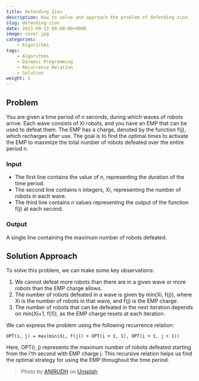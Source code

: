 ```yaml
---
title: Defending Zion
description: How to solve and approach the problem of defending zion.
slug: defending-zion
date: 2023-09-22 00:00:00+0000
image: cover.jpg
categories:
    - Algorithms
tags:
    - Algorithms
    - Dynamic Programming
    - Recurrence Relation
    - Solution
weight: 1
---
```


## Problem

You are given a time period of n seconds, during which waves of robots arrive. Each wave consists of Xi robots, and you have an EMP that can be used to defeat them. The EMP has a charge, denoted by the function f(j), which recharges after use. The goal is to find the optimal times to activate the EMP to maximize the total number of robots defeated over the entire period n.

### Input

- The first line contains the value of n, representing the duration of the time period.
- The second line contains n integers, Xi, representing the number of robots in each wave.
- The third line contains n values representing the output of the function f(j) at each second.

### Output

A single line containing the maximum number of robots defeated.

## Solution Approach

To solve this problem, we can make some key observations:

1. We cannot defeat more robots than there are in a given wave or more robots than the EMP charge allows.
2. The number of robots defeated in a wave is given by min(Xi, f(j)), where Xi is the number of robots in that wave, and f(j) is the EMP charge.
3. The number of robots that can be defeated in the next iteration depends on min(Xi+1, f(1)), as the EMP charge resets at each iteration.

We can express the problem using the following recurrence relation:

```
OPT(i, j) = max(min(Xi, f(j)) + OPT(i + 1, 1), OPT(i + 1, j + 1))
```

Here, OPT(i, j) represents the maximum number of robots defeated starting from the i'th second with EMP charge j. This recursive relation helps us find the optimal strategy for using the EMP throughout the time period.

> Photo by [ANIRUDH](https://unsplash.com/@lanirudhreddy?utm_source=unsplash&utm_medium=referral&utm_content=creditCopyText) on [Unsplah](https://unsplash.com/photos/UVa6OF2XXIc?utm_source=unsplash&utm_medium=referral&utm_content=creditCopyText)